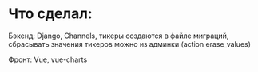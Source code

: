Что сделал:
===========

Бэкенд: Django, Channels, тикеры создаются в файле миграций, сбрасывать
значения тикеров можно из админки (action erase_values)

Фронт: Vue, vue-charts